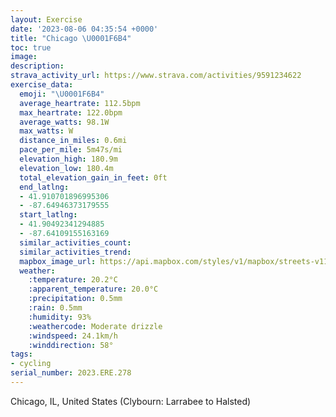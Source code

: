 ```yaml
---
layout: Exercise
date: '2023-08-06 04:35:54 +0000'
title: "Chicago \U0001F6B4"
toc: true
image:
description:
strava_activity_url: https://www.strava.com/activities/9591234622
exercise_data:
  emoji: "\U0001F6B4"
  average_heartrate: 112.5bpm
  max_heartrate: 122.0bpm
  average_watts: 98.1W
  max_watts: W
  distance_in_miles: 0.6mi
  pace_per_mile: 5m47s/mi
  elevation_high: 180.9m
  elevation_low: 180.4m
  total_elevation_gain_in_feet: 0ft
  end_latlng:
  - 41.910701896995306
  - -87.64946373179555
  start_latlng:
  - 41.90492341294885
  - -87.64109155163169
  similar_activities_count:
  similar_activities_trend:
  mapbox_image_url: https://api.mapbox.com/styles/v1/mapbox/streets-v11/static/path-5+787af2-1.0(o%7Bw~Fvz%7CuOsS%7C%5B),pin-s-s+e5b22e(-87.64348,41.90664),pin-s-f+89ae00(-87.64811,41.909940000000006)/auto/800x800?access_token=pk.eyJ1Ijoiam9zaGJlY2ttYW4iLCJhIjoiY205eWR2aDd1MWZ6djJrbXc4a3M0bWZleiJ9.XiG9OWkNcZk2QzjJbxLB4A
  weather:
    :temperature: 20.2°C
    :apparent_temperature: 20.0°C
    :precipitation: 0.5mm
    :rain: 0.5mm
    :humidity: 93%
    :weathercode: Moderate drizzle
    :windspeed: 24.1km/h
    :winddirection: 58°
tags:
- cycling
serial_number: 2023.ERE.278
---
```

Chicago, IL, United States (Clybourn: Larrabee to Halsted)
